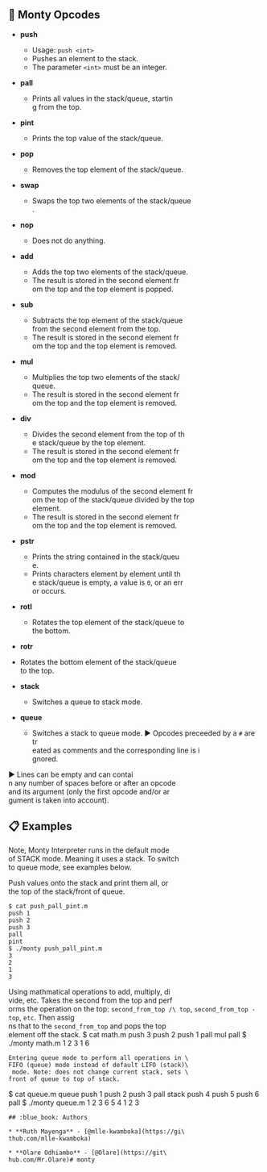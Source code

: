 ## :wrench: Monty Opcodes

* **push**
  * Usage: `push <int>`
  * Pushes an element to the stack.
  * The parameter `<int>` must be an integer.

* **pall**
  * Prints all values in the stack/queue, startin\
g from the top.
* **pint**
  * Prints the top value of the stack/queue.

* **pop**
  * Removes the top element of the stack/queue.

* **swap**
  * Swaps the top two elements of the stack/queue\
.
* **nop**
  * Does not do anything.

* **add**
  * Adds the top two elements of the stack/queue.
  * The result is stored in the second element fr\
om the top and the top element is popped.
* **sub**
  * Subtracts the top element of the stack/queue \
from the second element from the top.
  * The result is stored in the second element fr\
om the top and the top element is removed.

* **mul**
  * Multiplies the top two elements of the stack/\
queue.
  * The result is stored in the second element fr\
om the top and the top element is removed.
* **div**
  * Divides the second element from the top of th\
e stack/queue by the top element.
  * The result is stored in the second element fr\
om the top and the top element is removed.

* **mod**
  * Computes the modulus of the second element fr\
om the top of the stack/queue divided by the top \
element.
  * The result is stored in the second element fr\
om the top and the top element is removed.
* **pstr**
  * Prints the string contained in the stack/queu\
e.
  * Prints characters element by element until th\
e stack/queue is empty, a value is `0`, or an err\
or occurs.

* **rotl**
  * Rotates the top element of the stack/queue to\
 the bottom.
 * **rotr**
  * Rotates the bottom element of the stack/queue\
 to the top.

* **stack**
  * Switches a queue to stack mode.

* **queue**
  * Switches a stack to queue mode.
  :arrow_forward: Opcodes preceeded by a `#` are tr\
eated as comments and the corresponding line is i\
gnored.

:arrow_forward: Lines can be empty and can contai\
n any number of spaces before or after an opcode \
and its argument (only the first opcode and/or ar\
gument is taken into account).
## :clipboard: Examples

Note, Monty Interpreter runs in the default mode \
of STACK mode. Meaning it uses a stack. To switch\
 to queue mode, see examples below.

Push values onto the stack and print them all, or\
 the top of the stack/front of queue.
 ```
$ cat push_pall_pint.m
push 1
push 2
push 3
pall
pint
$ ./monty push_pall_pint.m
3
2
1
3
```
Using mathmatical operations to add, multiply, di\
vide, etc. Takes the second from the top and perf\
orms the operation on the top: `second_from_top /\
 top`, `second_from_top - top`, `etc`. Then assig\
ns that to the `second_from_top` and pops the top\
 element off the stack.
 $ cat math.m
push 3
push 2
push 1
pall
mul
pall
$ ./monty math.m
1
2
3
1
6
```
Entering queue mode to perform all operations in \
FIFO (queue) mode instead of default LIFO (stack)\
 mode. Note: does not change current stack, sets \
front of queue to top of stack.

```
$ cat queue.m
queue
push 1
push 2
push 3
pall
stack
push 4
push 5
push 6
pall
$ ./monty queue.m
1
2
3
6
5
4
1
2
3
```
## :blue_book: Authors

* **Ruth Mayenga** - [@mlle-kwamboka](https://gi\
thub.com/mlle-kwamboka)

* **Olare Odhiambo** - [@Olare](https://git\
hub.com/Mr.Olare)# monty
